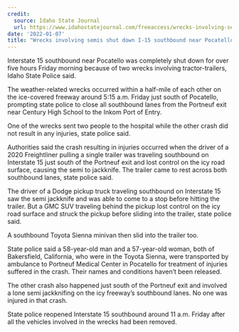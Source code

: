 ```yaml
---
credit:
  source: Idaho State Journal
  url: https://www.idahostatejournal.com/freeaccess/wrecks-involving-semis-shut-down-interstate-15-southbound-near-pocatello-for-over-five-hours/article_be1f965b-d130-5dd1-82db-021a5c8f873f.html
date: '2022-01-07'
title: "Wrecks involving semis shut down I-15 southbound near Pocatello for over five hours"
---
```

Interstate 15 southbound near Pocatello was completely shut down for over five hours Friday morning because of two wrecks involving tractor-trailers, Idaho State Police said.

The weather-related wrecks occurred within a half-mile of each other on the ice-covered freeway around 5:15 a.m. Friday just south of Pocatello, prompting state police to close all southbound lanes from the Portneuf exit near Century High School to the Inkom Port of Entry.

One of the wrecks sent two people to the hospital while the other crash did not result in any injuries, state police said.

Authorities said the crash resulting in injuries occurred when the driver of a 2020 Freightliner pulling a single trailer was traveling southbound on Interstate 15 just south of the Portneuf exit and lost control on the icy road surface, causing the semi to jackknife. The trailer came to rest across both southbound lanes, state police said.

The driver of a Dodge pickup truck traveling southbound on Interstate 15 saw the semi jackknife and was able to come to a stop before hitting the trailer. But a GMC SUV traveling behind the pickup lost control on the icy road surface and struck the pickup before sliding into the trailer, state police said.

A southbound Toyota Sienna minivan then slid into the trailer too.

State police said a 58-year-old man and a 57-year-old woman, both of Bakersfield, California, who were in the Toyota Sienna, were transported by ambulance to Portneuf Medical Center in Pocatello for treatment of injuries suffered in the crash. Their names and conditions haven’t been released.

The other crash also happened just south of the Portneuf exit and involved a lone semi jackknifing on the icy freeway’s southbound lanes. No one was injured in that crash.

State police reopened Interstate 15 southbound around 11 a.m. Friday after all the vehicles involved in the wrecks had been removed.

